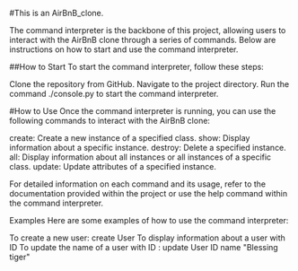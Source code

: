 #This is an AirBnB_clone.

The command interpreter is the backbone of this project, allowing users to interact with the AirBnB clone through a series of commands. Below are instructions on how to start and use the command interpreter.

##How to Start
To start the command interpreter, follow these steps:

Clone the repository from GitHub.
Navigate to the project directory.
Run the command ./console.py to start the command interpreter.

#How to Use
Once the command interpreter is running, you can use the following commands to interact with the AirBnB clone:

create: Create a new instance of a specified class.
show: Display information about a specific instance.
destroy: Delete a specified instance.
all: Display information about all instances or all instances of a specific class.
update: Update attributes of a specified instance.

For detailed information on each command and its usage, refer to the documentation provided within the project or use the help command within the command interpreter.

Examples
Here are some examples of how to use the command interpreter:

To create a new user: create User
To display information about a user with ID
To update the name of a user with ID : update User ID name "Blessing tiger"
